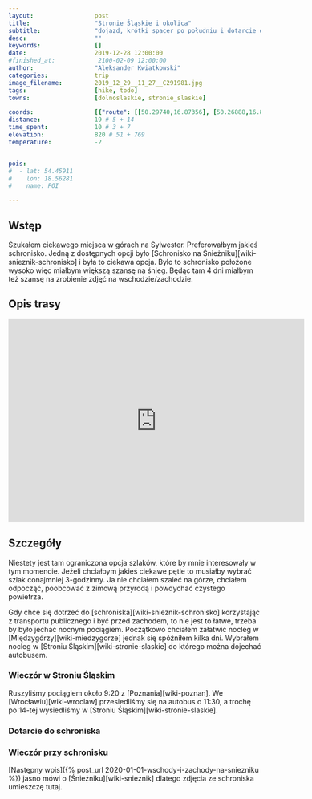 ```yaml
---
layout:                 post
title:                  "Stronie Śląskie i okolica"
subtitle:               "dojazd, krótki spacer po południu i dotarcie do schroniska"
desc:                   ""
keywords:               []
date:                   2019-12-28 12:00:00
#finished_at:            2100-02-09 12:00:00
author:                 "Aleksander Kwiatkowski"
categories:             trip
image_filename:         2019_12_29__11_27__C291981.jpg
tags:                   [hike, todo]
towns:                  [dolnoslaskie, stronie_slaskie]

coords:                 [{"route": [[50.29740,16.87356], [50.26888,16.88094], [50.26317,16.87613], [50.25011,16.85055], [50.20849,16.83193]], "type": "hike"}]
distance:               19 # 5 + 14
time_spent:             10 # 3 + 7
elevation:              820 # 51 + 769
temperature:            -2


pois:
#  - lat: 54.45911
#    lon: 18.56281
#    name: POI

---
```



## Wstęp

Szukałem ciekawego miejsca w górach na Sylwester. Preferowałbym jakieś schronisko.
Jedną z dostępnych opcji było [Schronisko na Śnieżniku][wiki-snieznik-schronisko]
i była to ciekawa opcja. Było to schronisko położone wysoko więc miałbym większą
szansę na śnieg. Będąc tam 4 dni miałbym też szansę na zrobienie zdjęć
na wschodzie/zachodzie.

## Opis trasy

<iframe height='405' width='590' frameborder='0' allowtransparency='true' scrolling='no' src='https://www.strava.com/activities/2977921635/embed/cd34a44a84a825cf8ad66d3ec5f731483782308e'></iframe>

## Szczegóły

Niestety jest tam ograniczona opcja szlaków, które by mnie interesowały
w tym momencie. Jeżeli chciałbym jakieś ciekawe pętle to musiałby wybrać
szlak conajmniej 3-godzinny. Ja nie chciałem szaleć na górze, chciałem odpocząć,
poobcować z zimową przyrodą i powdychać czystego powietrza.

Gdy chce się dotrzeć do [schroniska][wiki-snieznik-schronisko] korzystając z transportu
publicznego i być przed zachodem, to nie jest to łatwe, trzeba by było
jechać nocnym pociągiem. Początkowo chciałem załatwić nocleg w
[Międzygórzy][wiki-miedzygorze] jednak się spóźniłem kilka dni. Wybrałem
nocleg w [Stroniu Śląskim][wiki-stronie-slaskie] do którego można dojechać
autobusem.

### Wieczór w Stroniu Śląskim

Ruszyliśmy pociągiem około 9:20 z [Poznania][wiki-poznan]. We
[Wrocławiu][wiki-wroclaw] przesiedliśmy się na autobus o 11:30, a trochę
po 14-tej wysiedliśmy w [Stroniu Śląskim][wiki-stronie-slaskie].

### Dotarcie do schroniska

### Wieczór przy schronisku

[Następny wpis]({% post_url 2020-01-01-wschody-i-zachody-na-sniezniku %})
jasno mówi o [Śnieżniku][wiki-snieznik] dlatego zdjęcia ze schroniska
umieszczę tutaj.
